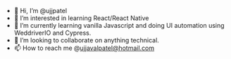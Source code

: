 - 👋 Hi, I’m @ujjpatel
- 👀 I’m interested in learning React/React Native 
- 🌱 I’m currently learning vanilla Javascript and doing UI automation using WeddriverIO and Cypress.
- 💞️ I’m looking to collaborate on anything technical.
- 📫 How to reach me @ujjavalpatel@hotmail.com

<!---
ujjpatel/ujjpatel is a ✨ special ✨ repository because its `README.md` (this file) appears on your GitHub profile.
You can click the Preview link to take a look at your changes.
--->
